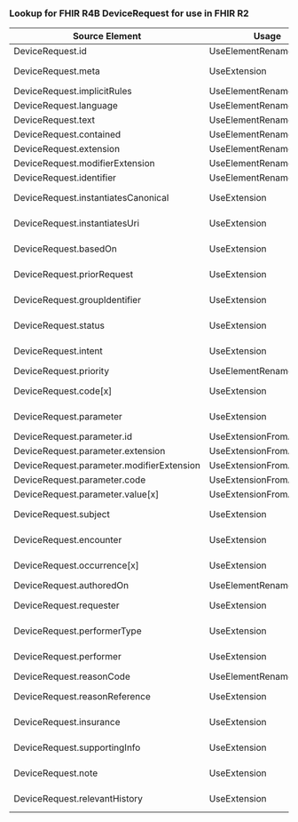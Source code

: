 ### Lookup for FHIR R4B DeviceRequest for use in FHIR R2

| Source Element | Usage | Target |
| -------------- | ----- | ------ |
| DeviceRequest.id | UseElementRenamed | DeviceUseRequest.id |
| DeviceRequest.meta | UseExtension | http://hl7.org/fhir/4.3/StructureDefinition/extension-DeviceRequest.meta |
| DeviceRequest.implicitRules | UseElementRenamed | DeviceUseRequest.implicitRules |
| DeviceRequest.language | UseElementRenamed | DeviceUseRequest.language |
| DeviceRequest.text | UseElementRenamed | DeviceUseRequest.text |
| DeviceRequest.contained | UseElementRenamed | DeviceUseRequest.contained |
| DeviceRequest.extension | UseElementRenamed | DeviceUseRequest.extension |
| DeviceRequest.modifierExtension | UseElementRenamed | DeviceUseRequest.modifierExtension |
| DeviceRequest.identifier | UseElementRenamed | DeviceUseRequest.identifier |
| DeviceRequest.instantiatesCanonical | UseExtension | http://hl7.org/fhir/4.3/StructureDefinition/extension-DeviceRequest.instantiatesCanonical |
| DeviceRequest.instantiatesUri | UseExtension | http://hl7.org/fhir/4.3/StructureDefinition/extension-DeviceRequest.instantiatesUri |
| DeviceRequest.basedOn | UseExtension | http://hl7.org/fhir/4.3/StructureDefinition/extension-DeviceRequest.basedOn |
| DeviceRequest.priorRequest | UseExtension | http://hl7.org/fhir/4.3/StructureDefinition/extension-DeviceRequest.priorRequest |
| DeviceRequest.groupIdentifier | UseExtension | http://hl7.org/fhir/4.3/StructureDefinition/extension-DeviceRequest.groupIdentifier |
| DeviceRequest.status | UseExtension | http://hl7.org/fhir/4.3/StructureDefinition/extension-DeviceRequest.status |
| DeviceRequest.intent | UseExtension | http://hl7.org/fhir/4.3/StructureDefinition/extension-DeviceRequest.intent |
| DeviceRequest.priority | UseElementRenamed | DeviceUseRequest.priority |
| DeviceRequest.code[x] | UseExtension | http://hl7.org/fhir/4.3/StructureDefinition/extension-DeviceRequest.code |
| DeviceRequest.parameter | UseExtension | http://hl7.org/fhir/4.3/StructureDefinition/extension-DeviceRequest.parameter |
| DeviceRequest.parameter.id | UseExtensionFromAncestor | - |
| DeviceRequest.parameter.extension | UseExtensionFromAncestor | - |
| DeviceRequest.parameter.modifierExtension | UseExtensionFromAncestor | - |
| DeviceRequest.parameter.code | UseExtensionFromAncestor | - |
| DeviceRequest.parameter.value[x] | UseExtensionFromAncestor | - |
| DeviceRequest.subject | UseExtension | http://hl7.org/fhir/4.3/StructureDefinition/extension-DeviceRequest.subject |
| DeviceRequest.encounter | UseExtension | http://hl7.org/fhir/4.3/StructureDefinition/extension-DeviceRequest.encounter |
| DeviceRequest.occurrence[x] | UseExtension | http://hl7.org/fhir/4.3/StructureDefinition/extension-DeviceRequest.occurrence |
| DeviceRequest.authoredOn | UseElementRenamed | DeviceUseRequest.recordedOn |
| DeviceRequest.requester | UseExtension | http://hl7.org/fhir/4.3/StructureDefinition/extension-DeviceRequest.requester |
| DeviceRequest.performerType | UseExtension | http://hl7.org/fhir/4.3/StructureDefinition/extension-DeviceRequest.performerType |
| DeviceRequest.performer | UseExtension | http://hl7.org/fhir/4.3/StructureDefinition/extension-DeviceRequest.performer |
| DeviceRequest.reasonCode | UseElementRenamed | DeviceUseRequest.indication |
| DeviceRequest.reasonReference | UseExtension | http://hl7.org/fhir/4.3/StructureDefinition/extension-DeviceRequest.reasonReference |
| DeviceRequest.insurance | UseExtension | http://hl7.org/fhir/4.3/StructureDefinition/extension-DeviceRequest.insurance |
| DeviceRequest.supportingInfo | UseExtension | http://hl7.org/fhir/4.3/StructureDefinition/extension-DeviceRequest.supportingInfo |
| DeviceRequest.note | UseExtension | http://hl7.org/fhir/4.3/StructureDefinition/extension-DeviceRequest.note |
| DeviceRequest.relevantHistory | UseExtension | http://hl7.org/fhir/4.3/StructureDefinition/extension-DeviceRequest.relevantHistory |
